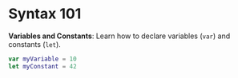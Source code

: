 # Syntax 101

**Variables and Constants**: Learn how to declare variables (`var`) and constants (`let`).

```swift
var myVariable = 10
let myConstant = 42
```

